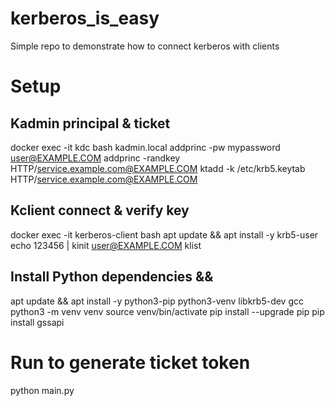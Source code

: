 # kerberos_is_easy
Simple repo to demonstrate how to connect kerberos with clients

# Setup
## Kadmin principal & ticket
docker exec -it kdc bash
kadmin.local
addprinc -pw mypassword user@EXAMPLE.COM
addprinc -randkey HTTP/service.example.com@EXAMPLE.COM
ktadd -k /etc/krb5.keytab HTTP/service.example.com@EXAMPLE.COM

## Kclient connect & verify key
docker exec -it kerberos-client bash
apt update && apt install -y krb5-user
echo 123456 | kinit user@EXAMPLE.COM
klist


## Install Python dependencies &&
apt update && apt install -y python3-pip python3-venv libkrb5-dev gcc
python3 -m venv venv
source venv/bin/activate
pip install --upgrade pip
pip install gssapi


# Run to generate ticket token
python main.py
